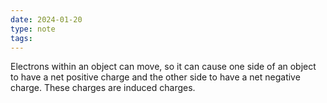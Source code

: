 ```yaml
---
date: 2024-01-20
type: note
tags: 
---
```


Electrons within an object can move, so it can cause one side of an object to have a net positive charge and the other side to have a net negative charge. These charges are induced charges.